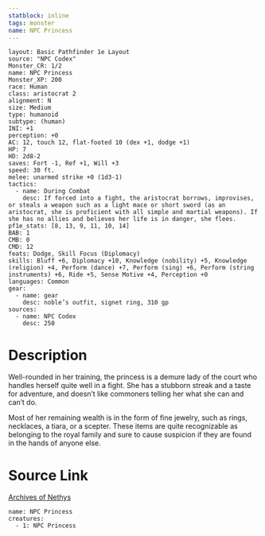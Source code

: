 ```yaml
---
statblock: inline
tags: monster
name: NPC Princess
---
```

```statblock
layout: Basic Pathfinder 1e Layout
source: "NPC Codex"
Monster_CR: 1/2
name: NPC Princess
Monster_XP: 200
race: Human
class: aristocrat 2
alignment: N
size: Medium
type: humanoid
subtype: (human)
INI: +1
perception: +0
AC: 12, touch 12, flat-footed 10 (dex +1, dodge +1)
HP: 7
HD: 2d8-2
saves: Fort -1, Ref +1, Will +3
speed: 30 ft.
melee: unarmed strike +0 (1d3-1)
tactics:
  - name: During Combat
    desc: If forced into a fight, the aristocrat borrows, improvises, or steals a weapon such as a light mace or short sword (as an aristocrat, she is proficient with all simple and martial weapons). If she has no allies and believes her life is in danger, she flees.
pf1e_stats: [8, 13, 9, 11, 10, 14]
BAB: 1
CMB: 0
CMD: 12
feats: Dodge, Skill Focus (Diplomacy)
skills: Bluff +6, Diplomacy +10, Knowledge (nobility) +5, Knowledge (religion) +4, Perform (dance) +7, Perform (sing) +6, Perform (string instruments) +6, Ride +5, Sense Motive +4, Perception +0
languages: Common
gear:
  - name: gear
    desc: noble’s outfit, signet ring, 310 gp
sources:
  - name: NPC Codex
    desc: 250
```
# Description
Well-rounded in her training, the princess is a demure lady of the court who handles herself quite well in a fight. She has a stubborn streak and a taste for adventure, and doesn’t like commoners telling her what she can and can’t do.

Most of her remaining wealth is in the form of fine jewelry, such as rings, necklaces, a tiara, or a scepter. These items are quite recognizable as belonging to the royal family and sure to cause suspicion if they are found in the hands of anyone else.
# Source Link
[Archives of Nethys](https://aonprd.com/NPCDisplay.aspx?ItemName=Princess)
```encounter-table
name: NPC Princess
creatures:
  - 1: NPC Princess
```
